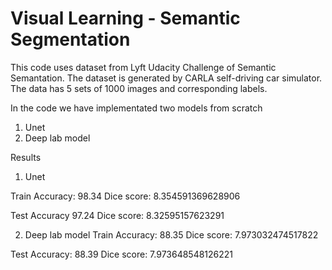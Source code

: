 # Visual Learning - Semantic Segmentation

This code uses dataset from Lyft Udacity Challenge of Semantic Semantation. The dataset is generated by CARLA self-driving car simulator.
The data has 5 sets of 1000 images and corresponding labels.

In the code we have implementated two models from scratch
1. Unet 
2. Deep lab model



Results 
1. Unet

Train Accuracy: 98.34
Dice score: 8.354591369628906


Test Accuracy 97.24
Dice score: 8.32595157623291



2. Deep lab model
Train Accuracy: 88.35
Dice score: 7.973032474517822

Test Accuracy: 88.39
Dice score: 7.973648548126221